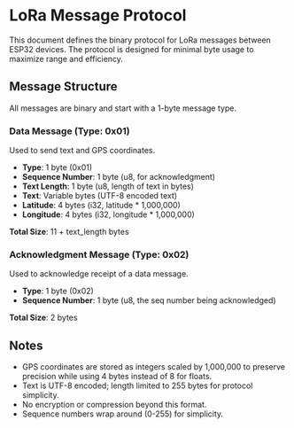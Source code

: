 # LoRa Message Protocol

This document defines the binary protocol for LoRa messages between ESP32 devices. The protocol is designed for minimal byte usage to maximize range and efficiency.

## Message Structure

All messages are binary and start with a 1-byte message type.

### Data Message (Type: 0x01)
Used to send text and GPS coordinates.

- **Type**: 1 byte (0x01)
- **Sequence Number**: 1 byte (u8, for acknowledgment)
- **Text Length**: 1 byte (u8, length of text in bytes)
- **Text**: Variable bytes (UTF-8 encoded text)
- **Latitude**: 4 bytes (i32, latitude * 1,000,000)
- **Longitude**: 4 bytes (i32, longitude * 1,000,000)

**Total Size**: 11 + text_length bytes

### Acknowledgment Message (Type: 0x02)
Used to acknowledge receipt of a data message.

- **Type**: 1 byte (0x02)
- **Sequence Number**: 1 byte (u8, the seq number being acknowledged)

**Total Size**: 2 bytes

## Notes
- GPS coordinates are stored as integers scaled by 1,000,000 to preserve precision while using 4 bytes instead of 8 for floats.
- Text is UTF-8 encoded; length limited to 255 bytes for protocol simplicity.
- No encryption or compression beyond this format.
- Sequence numbers wrap around (0-255) for simplicity.